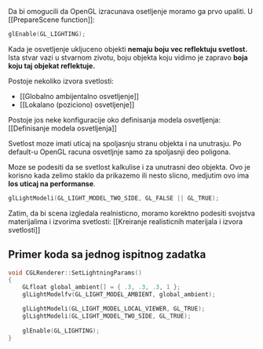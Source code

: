 
Da bi omogucili da OpenGL izracunava osetljenje moramo ga prvo upaliti.
U [[PrepareScene function]]:
```c++
glEnable(GL_LIGHTING);
```

Kada je osvetljenje ukljuceno objekti **nemaju boju vec reflektuju svetlost.**
Ista stvar vazi u stvarnom zivotu, boju objekta koju vidimo je zapravo **boja koju taj objekat reflektuje.**

Postoje nekoliko izvora svetlosti:

- [[Globalno ambijentalno osvetljenje]]
- [[Lokalano (poziciono) osvetljenje]]

Postoje jos neke konfiguracije oko definisanja modela osvetljenja: [[Definisanje modela osvetljenja]]

Svetlost moze imati uticaj na spoljasnju stranu objekta i na unutrasju. Po default-u OpenGL racuna osvetljnje samo za spoljasnji deo poligona.

Moze se podesiti da se svetlost kalkulise i za unutrasni deo objekta. Ovo je korisno kada zelimo staklo da prikazemo ili nesto slicno, medjutim ovo ima **los uticaj na performanse**.
```c++
glLightModeli(GL_LIGHT_MODEL_TWO_SIDE, GL_FALSE || GL_TRUE);
```

Zatim, da bi scena izgledala realnisticno, moramo korektno podesiti svojstva materijalima i izvorima svetlosti:
[[Kreiranje realisticnih materijala i izvora svetlosti]]

## Primer koda sa jednog ispitnog zadatka

```c++
void CGLRenderer::SetLightningParams()
{
	GLfloat global_ambient[] = { .3, .3, .3, 1 };
	glLightModelfv(GL_LIGHT_MODEL_AMBIENT, global_ambient);

	glLightModeli(GL_LIGHT_MODEL_LOCAL_VIEWER, GL_TRUE);
	glLightModeli(GL_LIGHT_MODEL_TWO_SIDE, GL_TRUE);
	
	glEnable(GL_LIGHTING);
}
```